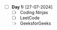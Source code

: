 - [ ] **Day 1:** [27-07-2024]
  - <input type="checkbox" enabled> Coding Ninjas
  - <input type="checkbox" enabled> LeetCode
  - <input type="checkbox" disabled> GeeksforGeeks
